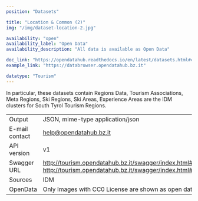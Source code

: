 ```yaml
---
position: "Datasets"

title: "Location & Common (2)"
img: "/img/dataset-location-2.jpg"

availability: "open"
availability_label: "Open Data"
availability_description: "All data is available as Open Data"

doc_link: "https://opendatahub.readthedocs.io/en/latest/datasets.html#common-dataset"
example_link: "https://databrowser.opendatahub.bz.it"

datatype: "Tourism"
---
```


In particular, these datasets contain Regions Data, Tourism Associations, Meta Regions, Ski Regions, Ski Areas, Experience Areas are the IDM clusters for South Tyrol Tourism Regions.

|                |                                                                                                                       |
| :------------- | --------------------------------------------------------------------------------------------------------------------- |
| Output         | JSON, mime-type application/json                                                                                      |
| E-mail contact | help@opendatahub.bz.it                                                                                                |
| API version    | v1                                                                                                                    |
| Swagger URL    | http://tourism.opendatahub.bz.it/swagger/index.html#/Common http://tourism.opendatahub.bz.it/swagger/index.html#/Location |
| Sources        | IDM                                                                                                                   |
| OpenData       | Only Images with CC0 License are shown as open data.                                                                  |
